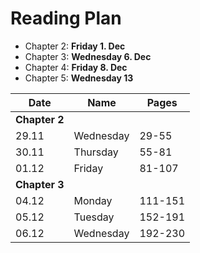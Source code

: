 # Reading Plan

- Chapter 2: **Friday 1. Dec**
- Chapter 3: **Wednesday 6. Dec**
- Chapter 4: **Friday 8. Dec**
- Chapter 5: **Wednesday 13**

| Date          | Name      | Pages   |
| ------------- | --------- | ------- |
| **Chapter 2** |           |         |
| 29.11         | Wednesday | 29-55   |
| 30.11         | Thursday  | 55-81   |
| 01.12         | Friday    | 81-107  |
| **Chapter 3** |           |         |
| 04.12         | Monday    | 111-151 |
| 05.12         | Tuesday   | 152-191 |
| 06.12         | Wednesday | 192-230 |
